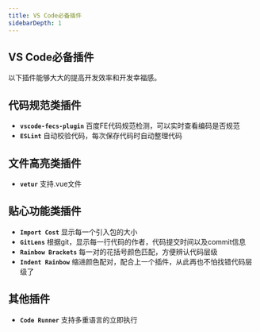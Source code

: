 ```yaml
---
title: VS Code必备插件
sidebarDepth: 1
---
```

## VS Code必备插件
以下插件能够大大的提高开发效率和开发幸福感。

## 代码规范类插件
* **`vscode-fecs-plugin`** 百度FE代码规范检测，可以实时查看编码是否规范
* **`ESLint`** 自动校验代码，每次保存代码时自动整理代码

## 文件高亮类插件
* **`vetur`** 支持.vue文件

## 贴心功能类插件
* **`Import Cost`** 显示每一个引入包的大小
* **`GitLens`** 根据git，显示每一行代码的作者，代码提交时间以及commit信息
* **`Rainbow Brackets`** 每一对的花括号颜色匹配，方便辨认代码层级
* **`Indent Rainbow`** 缩进颜色配对，配合上一个插件，从此再也不怕找错代码层级了

## 其他插件
* **`Code Runner`** 支持多重语言的立即执行